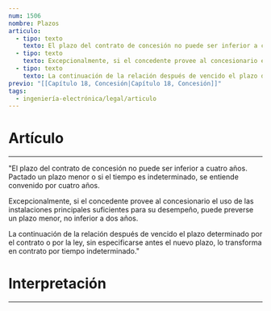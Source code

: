 ```yaml
---
num: 1506
nombre: Plazos
articulo:
  - tipo: texto
    texto: El plazo del contrato de concesión no puede ser inferior a cuatro años. Pactado un plazo menor o si el tiempo es indeterminado, se entiende convenido por cuatro años.
  - tipo: texto
    texto: Excepcionalmente, si el concedente provee al concesionario el uso de las instalaciones principales suficientes para su desempeño, puede preverse un plazo menor, no inferior a dos años.
  - tipo: texto
    texto: La continuación de la relación después de vencido el plazo determinado por el contrato o por la ley, sin especificarse antes el nuevo plazo, lo transforma en contrato por tiempo indeterminado.
previo: "[[Capítulo 18, Concesión|Capítulo 18, Concesión]]"
tags:
  - ingeniería-electrónica/legal/articulo
---
```

# Artículo
---
"El plazo del contrato de concesión no puede ser inferior a cuatro años. Pactado un plazo menor o si el tiempo es indeterminado, se entiende convenido por cuatro años.

Excepcionalmente, si el concedente provee al concesionario el uso de las instalaciones principales suficientes para su desempeño, puede preverse un plazo menor, no inferior a dos años.

La continuación de la relación después de vencido el plazo determinado por el contrato o por la ley, sin especificarse antes el nuevo plazo, lo transforma en contrato por tiempo indeterminado."

# Interpretación
---
